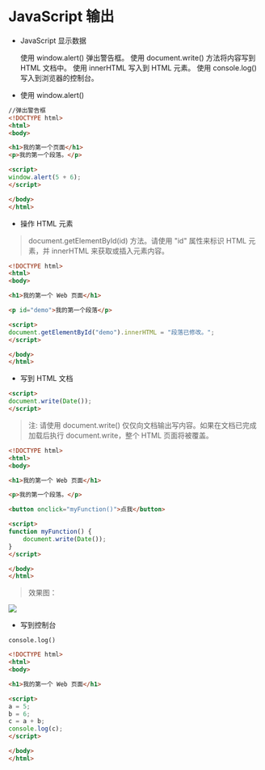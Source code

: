 # JavaScript 输出

- JavaScript 显示数据

	使用 window.alert() 弹出警告框。
	使用 document.write() 方法将内容写到 HTML 文档中。
	使用 innerHTML 写入到 HTML 元素。
	使用 console.log() 写入到浏览器的控制台。

- 使用 window.alert() 

```html
//弹出警告框
<!DOCTYPE html>
<html>
<body>

<h1>我的第一个页面</h1>
<p>我的第一个段落。</p>

<script>
window.alert(5 + 6);
</script>

</body>
</html>
```

- 操作 HTML 元素

> document.getElementById(id) 方法。请使用 "id" 属性来标识 HTML 元素，并 innerHTML 来获取或插入元素内容。

```html
<!DOCTYPE html>
<html>
<body>

<h1>我的第一个 Web 页面</h1>

<p id="demo">我的第一个段落</p>

<script>
document.getElementById("demo").innerHTML = "段落已修改。";
</script>

</body>
</html>
```

- 写到 HTML 文档

```html
<script>
document.write(Date());
</script>
```

> 注: 请使用 document.write() 仅仅向文档输出写内容。如果在文档已完成加载后执行 document.write，整个 HTML 页面将被覆盖。


```html
<!DOCTYPE html>
<html>
<body>

<h1>我的第一个 Web 页面</h1>

<p>我的第一个段落。</p>

<button onclick="myFunction()">点我</button>

<script>
function myFunction() {
   	document.write(Date());
}
</script>

</body>
</html>
```

> 效果图：

![](https://ws1.sinaimg.cn/large/ecb0a9c3ly1ftcv8zmz87g20kp0dyjt7.gif)

- 写到控制台

`console.log()`

```html
<!DOCTYPE html>
<html>
<body>

<h1>我的第一个 Web 页面</h1>

<script>
a = 5;
b = 6;
c = a + b;
console.log(c);
</script>

</body>
</html>
```


